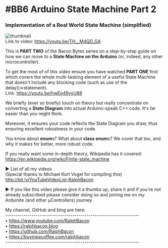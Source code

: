 # #BB6 Arduino State Machine Part 2
### Implementation of a Real World State Machine (simplified)  
![thumbnail](https://user-images.githubusercontent.com/20911308/162998422-c4a258a1-9c86-4bc4-8a83-be374a3e7487.jpg)  
Link to video: https://youtu.be/TH__MdQD_GA  

This is **PART TWO** of the Bacon Bytes series on a step-by-step guide on how we can move to a **State Machine on the Arduino** (or, indeed, any other microcontroller).

To get the most of of *this video* ensure you have watched **PART ONE** first which covers the whole multi-tasking element of a useful State Machine that doesn't include any blocking code (such as use of the delay()☠statement).  
Link: https://youtu.be/hwEo49yyU88  

We briefly (ever so briefly) touch on theory but really concentrate on converting a **State Diagram** into actual Arduino-speak C++ code. It's far easier than you might think.

Moreover, it ensures your code reflects the State Diagram you draw, thus ensuring excellent robustness in your code.  

You know about **enum**s? What about **class enum**s? We cover that too, and why it makes for better, more robust code.

If you really want some in-depth theory, Wikipedia has it covered:  
https://en.wikipedia.org/wiki/Finite-state_machine  

► List of all my videos  
(Special thanks to Michael Kurt Vogel for compiling this)  
http://bit.ly/YouTubeVideoList-RalphBacon  

► If you like this video please give it a thumbs up, share it and if you're not already subscribed please consider doing so and joining me on my Arduinite (and other μControllers) journey  

My channel, GitHub and blog are here:  
\------------------------------------------------------------------  
• https://www.youtube.com/RalphBacon  
• https://ralphbacon.blog  
• https://github.com/RalphBacon  
• https://buymeacoffee.com/ralphbacon  
\------------------------------------------------------------------
